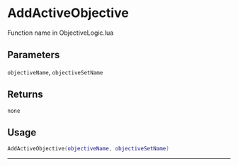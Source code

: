 # AddActiveObjective
Function name in ObjectiveLogic.lua
## Parameters
`objectiveName`, `objectiveSetName`
## Returns
`none`
## Usage
```lua
AddActiveObjective(objectiveName, objectiveSetName)
```
---
